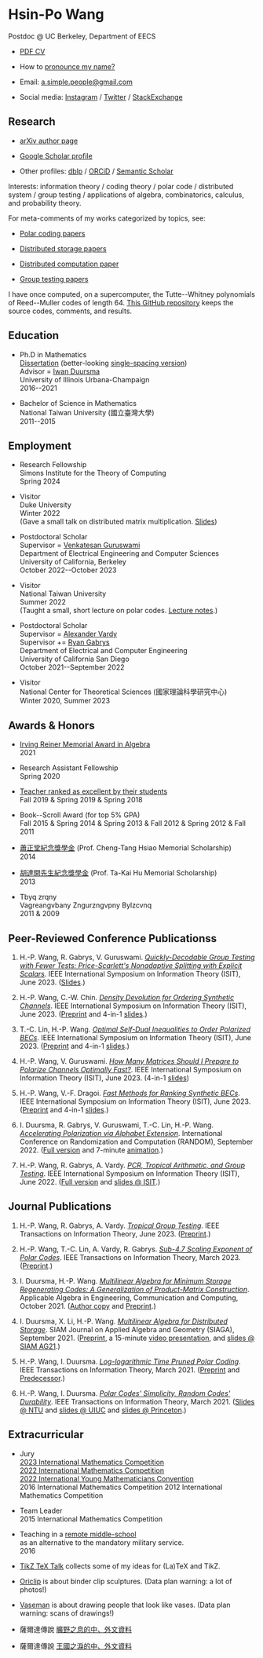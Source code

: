 
# Hsin-Po Wang

Postdoc @ UC Berkeley, Department of EECS

* [PDF CV](/cv/cv%20Hsin-Po%20WANG.pdf)

* How to [pronounce my name?](/pronounce)

* Email: <a.simple.people@gmail.com>

* Social media:
  [Instagram](https://www.instagram.com/xymbol.1/) /
  [Twitter](https://twitter.com/Xymbol_1) /
  [StackExchange](https://stackexchange.com/users/4418253/symbol-1)

## Research

* [arXiv author page](https://arxiv.org/a/wang_h_8.html)

* [Google Scholar profile](https://scholar.google.com/citations?user=tJ8-ChgAAAAJ)

* Other profiles:
  [dblp](https://dblp.org/pid/75/329-1.html) /
  [ORCiD](https://orcid.org/0000-0003-2574-1510) /
  [Semantic Scholar](https://www.semanticscholar.org/author/Hsin-Po-Wang/3003115)

Interests:
information theory /
coding theory /
polar code /
distributed system /
group testing /
applications of algebra, combinatorics, calculus, and probability theory.

For meta-comments of my works categorized by topics, see:

* [Polar coding papers](/paper/polar)

* [Distributed storage papers](/paper/storage)

* [Distributed computation paper](/paper/compute)

* [Group testing papers](/paper/grouptest)

I have once computed, on a supercomputer,
the Tutte--Whitney polynomials of Reed--Muller codes of length 64.
[This GitHub repository](https://github.com/Symbol1/BlueWaters-RM64)
keeps the source codes, comments, and results.

## Education

* Ph.D in Mathematics  
  [Dissertation](https://www.ideals.illinois.edu/items/120952)
  (better-looking
   [single-spacing version](https://arxiv.org/abs/2107.06420))  
  Advisor = [Iwan Duursma](https://faculty.math.illinois.edu/~duursma/)  
  University of Illinois Urbana-Champaign  
  2016--2021

* Bachelor of Science in Mathematics  
  National Taiwan University (國立臺灣大學)  
  2011--2015

## Employment

* Research Fellowship  
  Simons Institute for the Theory of Computing  
  Spring 2024

* Visitor  
  Duke University  
  Winter 2022  
  (Gave a small talk on distributed matrix multiplication.
   [Slides](https://github.com/Symbol1/ChatPPT))

* Postdoctoral Scholar  
  Supervisor = [Venkatesan Guruswami](https://people.eecs.berkeley.edu/~venkatg/)  
  Department of Electrical Engineering and Computer Sciences  
  University of California, Berkeley  
  October 2022--October 2023

* Visitor  
  National Taiwan University  
  Summer 2022  
  (Taught a small, short lecture on polar codes.
   [Lecture notes](https://drive.google.com/drive/u/5/folders/1dOaQAjmQxFTOXZdjdhJnkLLelNqQPsfi).)  

* Postdoctoral Scholar  
  Supervisor = [Alexander Vardy](https://orcid.org/0000-0003-3303-9078)  
  Supervisor += [Ryan Gabrys](https://sites.google.com/view/ryangabrys/home)  
  Department of Electrical and Computer Engineering  
  University of California San Diego  
  October 2021--September 2022

* Visitor  
  National Center for Theoretical Sciences (國家理論科學研究中心)  
  Winter 2020, Summer 2023

## Awards & Honors

* [Irving Reiner Memorial Award in Algebra](https://math.illinois.edu/academics/graduate-program/funding/graduate-awards-and-fellowships/irving-reiner-memorial-award-and)  
  2021

* Research Assistant Fellowship  
  Spring 2020

* [Teacher ranked as excellent by their students](https://go.illinois.edu/lotrae)  
  Fall 2019 & Spring 2019 & Spring 2018

* Book--Scroll Award (for top 5% GPA)  
  Fall 2015 & Spring 2014 & Spring 2013 & Fall 2012 & Spring 2012 & Fall 2011

* [蕭正堂紀念獎學金](http://140.112.51.185/scholarship/%E5%88%86%E9%A0%81/index%208.html)
  (Prof. Cheng-Tang Hsiao Memorial Scholarship)  
  2014

* [胡達開先生紀念獎學金](http://140.112.51.185/scholarship/%E5%88%86%E9%A0%81/index%201.html)
  (Prof. Ta-Kai Hu Memorial Scholarship)  
  2013

* Tbyq zrqny  
  Vagreangvbany Zngurzngvpny Bylzcvnq  
  2011 & 2009

## Peer-Reviewed Conference Publicationss

1. H.-P. Wang, R. Gabrys, V. Guruswami.
   [*Quickly-Decodable Group Testing with Fewer Tests: Price-Scarlett's Nonadaptive Splitting with Explicit Scalars*](https://doi.org/10.1109/ISIT54713.2023.10206843).
   IEEE International Symposium on Information Theory (ISIT), June 2023.
   ([Slides](https://drive.google.com/file/d/18Kku7Q1lpmylhz8ScPs-zwBRzIyP6sec/view?usp=sharing).)

2. H.-P. Wang, C.-W. Chin.
   [*Density Devolution for Ordering Synthetic Channels*](https://doi.org/10.1109/ISIT54713.2023.10206540).
   IEEE International Symposium on Information Theory (ISIT), June 2023.
   ([Preprint](https://arxiv.org/abs/2304.07667) and
    4-in-1 [slides](https://drive.google.com/file/d/12sEvE4ErTR7rGy4opnaWTEW0oNqjuVwN/view).)

3. T.-C. Lin, H.-P. Wang.
   [*Optimal Self-Dual Inequalities to Order Polarized BECs*](https://doi.org/10.1109/ISIT54713.2023.10206451).
   IEEE International Symposium on Information Theory (ISIT), June 2023.
   ([Preprint](https://arxiv.org/abs/2304.07664) and
    4-in-1 [slides](https://drive.google.com/file/d/12sEvE4ErTR7rGy4opnaWTEW0oNqjuVwN/view).)

4. H.-P. Wang, V. Guruswami.
   [*How Many Matrices Should I Prepare to Polarize Channels Optimally Fast?*](https://doi.org/10.1109/ISIT54713.2023.10206989).
   IEEE International Symposium on Information Theory (ISIT), June 2023.
   (4-in-1 [slides](https://drive.google.com/file/d/12sEvE4ErTR7rGy4opnaWTEW0oNqjuVwN/view))

5. H.-P. Wang, V.-F. Dragoi.
   [*Fast Methods for Ranking Synthetic BECs*](https://doi.org/10.1109/ISIT54713.2023.10206704).
   IEEE International Symposium on Information Theory (ISIT), June 2023.
   ([Preprint](https://arxiv.org/abs/2304.11781) and
    4-in-1 [slides](https://drive.google.com/file/d/12sEvE4ErTR7rGy4opnaWTEW0oNqjuVwN/view).)

6. I. Duursma, R. Gabrys, V. Guruswami, T.-C. Lin, H.-P. Wang.
   [*Accelerating Polarization via Alphabet Extension*](https://doi.org/10.4230/LIPIcs.APPROX/RANDOM.2022.17).
   International Conference on Randomization and Computation (RANDOM), September 2022.
   ([Full version](https://arxiv.org/abs/2207.04522) and
    7-minute [animation](https://www.youtube.com/watch?v=2mmbd58rSts).)

7. H.-P. Wang, R. Gabrys, A. Vardy.
   [*PCR, Tropical Arithmetic, and Group Testing*](https://doi.org/10.1109/ISIT50566.2022.9834718).
   IEEE International Symposium on Information Theory (ISIT), June 2022.
   ([Full version](https://arxiv.org/abs/2201.05440) and
    [slides @ ISIT](https://github.com/Symbol1/PCR-TGT).)

## Journal Publications

1. H.-P. Wang, R. Gabrys, A. Vardy.
   [*Tropical Group Testing*](https://doi.org/10.1109/TIT.2023.3282847).
   IEEE Transactions on Information Theory, June 2023.
   ([Preprint](https://arxiv.org/abs/2201.05440).)

2. H.-P. Wang, T.-C. Lin, A. Vardy, R. Gabrys.
   [*Sub-4.7 Scaling Exponent of Polar Codes*](https://doi.org/10.1109/TIT.2023.3253074).
   IEEE Transactions on Information Theory, March 2023.
   ([Preprint](https://arxiv.org/abs/2204.11683).)

3. I. Duursma, H.-P. Wang.
   [*Multilinear Algebra for Minimum Storage Regenerating Codes: A Generalization of Product-Matrix Construction*](https://doi.org/10.1007/s00200-021-00526-3).
   Applicable Algebra in Engineering, Communication and Computing, October 2021.
   ([Author copy](https://rdcu.be/cyJs2) and
    [Preprint](https://arxiv.org/abs/2006.16998).)

4. I. Duursma, X. Li, H.-P. Wang.
   [*Multilinear Algebra for Distributed Storage*](https://doi.org/10.1137/20M1346742).
   SIAM Journal on Applied Algebra and Geometry (SIAGA), September 2021.
   ([Preprint](https://arxiv.org/abs/2006.08911),
    a 15-minute [video presentation](https://www.youtube.com/watch?v=BC8rGig-QoM), and
    [slides @ SIAM AG21](https://github.com/Symbol1/MoulinDistorage).)

5. H.-P. Wang, I. Duursma.
   [*Log-logarithmic Time Pruned Polar Coding*](https://doi.org/10.1109/TIT.2020.3041523).
   IEEE Transactions on Information Theory, March 2021.
   ([Preprint](https://arxiv.org/abs/1905.13340) and
    [Predecessor](https://arxiv.org/abs/1812.08106).)

6. H.-P. Wang, I. Duursma.
   [*Polar Codes' Simplicity, Random Codes' Durability*](https://doi.org/10.1109/TIT.2020.3041570).
   IEEE Transactions on Information Theory, March 2021.
   ([Slides @ NTU](https://github.com/Symbol1/Coding4Limits) and
    [slides @ UIUC](https://github.com/Symbol1/Complex2Order) and
    [slides @ Princeton](https://github.com/Symbol1/abc).)

## Extracurricular

* Jury  
  [2023 International Mathematics Competition](http://bimc2023.com/)  
  [2022 International Mathematics Competition](https://www.facebook.com/iimc2022/)  
  [2022 International Young Mathematicians Convention](http://www.cmseducation.org/iymc/)  
  2016 International Mathematics Competition
  2012 International Mathematics Competition

* Team Leader  
  2015 International Mathematics Competition

* Teaching
  in a [remote middle-school](https://goo.gl/maps/1BeM2h7fhFbhWBsm8)  
  as an alternative to the mandatory military service.  
  2016

* [TikZ TeX Talk](/ttt) collects some of my ideas for (La)TeX and TikZ.

* [Oriclip](/oriclip) is about binder clip sculptures.
(Data plan warning: a lot of photos!)

* [Vaseman](/vaseman) is about drawing people that look like vases.
(Data plan warning: scans of drawings!)

* 薩爾達傳說 [曠野之息的中、外文資料](/BotW)

* 薩爾達傳說 [王國之淚的中、外文資料](/TotK)